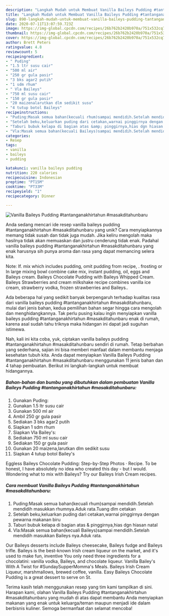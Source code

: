 ```yaml
---
description: "Langkah Mudah untuk Membuat Vanilla Baileys Pudding #tantanganakhirtahun #masakditahunbaru, Menggugah Selera"
title: "Langkah Mudah untuk Membuat Vanilla Baileys Pudding #tantanganakhirtahun #masakditahunbaru, Menggugah Selera"
slug: 890-langkah-mudah-untuk-membuat-vanilla-baileys-pudding-tantanganakhirtahun-masakditahunbaru-menggugah-selera
date: 2020-07-11T13:07:59.723Z
image: https://img-global.cpcdn.com/recipes/26b762b2420b970a/751x532cq70/vanilla-baileys-pudding-tantanganakhirtahun-masakditahunbaru-foto-resep-utama.jpg
thumbnail: https://img-global.cpcdn.com/recipes/26b762b2420b970a/751x532cq70/vanilla-baileys-pudding-tantanganakhirtahun-masakditahunbaru-foto-resep-utama.jpg
cover: https://img-global.cpcdn.com/recipes/26b762b2420b970a/751x532cq70/vanilla-baileys-pudding-tantanganakhirtahun-masakditahunbaru-foto-resep-utama.jpg
author: Brett Peters
ratingvalue: 4.8
reviewcount: 5
recipeingredient:
- " Puding"
- "1.5 ltr susu cair"
- "500 ml air"
- "250 gr gula pasir"
- "3 bks agar2 putih"
- "1 sdm rhum"
- " Vla Baileys"
- "750 ml susu cair"
- "150 gr gula pasir"
- "20 maizenalarutkan dlm sedikit susu"
- "4 tutup botol Baileys"
recipeinstructions:
- "Puding:Masak semua bahan(kecuali rhum)sampai mendidih.Setelah mendidih masukkan rhumnya.Aduk rata.Tuang dlm cetakan"
- "Setelah beku,keluarkan puding dari cetakan,warnai pinggirnya dengan pewarna makanan biru"
- "Taburi bubuk kelapa di bagian atas &amp; pinggirnya,hias dgn hiasan natal"
- "Vla:Masak semua bahan(kecuali Baileys)sampai mendidih.Setelah mendidih masukkan Baileys nya.Aduk rata."
categories:
- Resep
tags:
- vanilla
- baileys
- pudding

katakunci: vanilla baileys pudding 
nutrition: 220 calories
recipecuisine: Indonesian
preptime: "PT15M"
cooktime: "PT33M"
recipeyield: "1"
recipecategory: Dinner

---
```



![Vanilla Baileys Pudding #tantanganakhirtahun #masakditahunbaru](https://img-global.cpcdn.com/recipes/26b762b2420b970a/751x532cq70/vanilla-baileys-pudding-tantanganakhirtahun-masakditahunbaru-foto-resep-utama.jpg)

Anda sedang mencari ide resep vanilla baileys pudding #tantanganakhirtahun #masakditahunbaru yang unik? Cara menyiapkannya memang tidak susah dan tidak juga mudah. Jika keliru mengolah maka hasilnya tidak akan memuaskan dan justru cenderung tidak enak. Padahal vanilla baileys pudding #tantanganakhirtahun #masakditahunbaru yang enak harusnya sih punya aroma dan rasa yang dapat memancing selera kita.

Note: If. mix which includes pudding, omit pudding from recipe, . frosting or In large mixing bowl combine cake mix, instant pudding, oil, eggs and Baileys cream. Baileys Chocolate Pudding with Baileys Whipped Cream. Baileys Strawberries and cream milkshake recipe combines vanilla ice cream, strawberry vodka, frozen strawberries and Baileys..

Ada beberapa hal yang sedikit banyak berpengaruh terhadap kualitas rasa dari vanilla baileys pudding #tantanganakhirtahun #masakditahunbaru, mulai dari jenis bahan, kedua pemilihan bahan segar hingga cara mengolah dan menghidangkannya. Tak perlu pusing kalau ingin menyiapkan vanilla baileys pudding #tantanganakhirtahun #masakditahunbaru enak di rumah, karena asal sudah tahu triknya maka hidangan ini dapat jadi suguhan istimewa.


Nah, kali ini kita coba, yuk, ciptakan vanilla baileys pudding #tantanganakhirtahun #masakditahunbaru sendiri di rumah. Tetap berbahan yang sederhana, sajian ini bisa memberi manfaat dalam membantu menjaga kesehatan tubuh kita. Anda dapat menyiapkan Vanilla Baileys Pudding #tantanganakhirtahun #masakditahunbaru menggunakan 11 jenis bahan dan 4 tahap pembuatan. Berikut ini langkah-langkah untuk membuat hidangannya.

<!--inarticleads1-->

##### Bahan-bahan dan bumbu yang dibutuhkan dalam pembuatan Vanilla Baileys Pudding #tantanganakhirtahun #masakditahunbaru:

1. Gunakan  Puding:
1. Gunakan 1.5 ltr susu cair
1. Gunakan 500 ml air
1. Ambil 250 gr gula pasir
1. Sediakan 3 bks agar2 putih
1. Siapkan 1 sdm rhum
1. Siapkan  Vla Bailey&#39;s:
1. Sediakan 750 ml susu cair
1. Sediakan 150 gr gula pasir
1. Gunakan 20 maizena,larutkan dlm sedikit susu
1. Siapkan 4 tutup botol Bailey&#39;s


Eggless Baileys Chocolate Pudding: Step-by-Step Photos · Recipe. To be honest, I have absolutely no idea who created this day - but I would. Wondering what to mix with Baileys? Try our Baileys Irish Cream recipes. 

<!--inarticleads2-->

##### Cara membuat Vanilla Baileys Pudding #tantanganakhirtahun #masakditahunbaru:

1. Puding:Masak semua bahan(kecuali rhum)sampai mendidih.Setelah mendidih masukkan rhumnya.Aduk rata.Tuang dlm cetakan
1. Setelah beku,keluarkan puding dari cetakan,warnai pinggirnya dengan pewarna makanan biru
1. Taburi bubuk kelapa di bagian atas &amp; pinggirnya,hias dgn hiasan natal
1. Vla:Masak semua bahan(kecuali Baileys)sampai mendidih.Setelah mendidih masukkan Baileys nya.Aduk rata.


Our Baileys desserts include Baileys cheesecake, Baileys fudge and Baileys trifle. Baileys is the best-known Irish cream liqueur on the market, and it&#39;s used to make fun, inventive You only need three ingredients for a chocolatini: vanilla vodka, Baileys, and chocolate liqueur. Vanilla Bailey&#39;s With A Twist for #SundaySupperMomma&#39;s Meals. Baileys Irish Cream Liqueur, marshmallows, brewed coffee, vanilla. Easy Baileys Chocolate Pudding is a great dessert to serve on St. 

Terima kasih telah menggunakan resep yang tim kami tampilkan di sini. Harapan kami, olahan Vanilla Baileys Pudding #tantanganakhirtahun #masakditahunbaru yang mudah di atas dapat membantu Anda menyiapkan makanan yang enak untuk keluarga/teman maupun menjadi ide dalam berbisnis kuliner. Semoga bermanfaat dan selamat mencoba!
